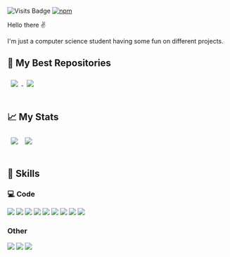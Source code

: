 ![Visits Badge](https://badges.pufler.dev/visits/ElTacitos/ElTacitos?style=for-the-badge&color=red)
[![npm](https://img.shields.io/badge/npm-ElTacitos-orange?style=for-the-badge&logo=npm&logoColor=white&color=orange)](https://www.npmjs.com/~eltacitos)

Hello there :v:

I'm just a computer science student having some fun on different projects.

## 📌 My Best Repositories
<a href="https://github.com/ElTacitos/tiny-logger">
  <img align="center" style="margin:0.5rem" src="https://github-readme-stats.vercel.app/api/pin/?username=ElTacitos&repo=tiny-logger&theme=gruvbox&hide_border=true" />
</a>

<a href="https://github.com/ElTacitos/boatRecon">
  <img align="center" style="margin:0.5rem" src="https://github-readme-stats.vercel.app/api/pin/?username=ElTacitos&repo=boatRecon&theme=gruvbox&hide_border=true" />
</a>

<br>
<br>

## &#x1f4c8; My Stats

<div style="display:flex; flex-direction:row">
<img align="center" style="margin:0.5rem" src="https://github-readme-stats.vercel.app/api/top-langs/?username=ElTacitos&show_icons=true&theme=gruvbox&hide_border=true" />
<img align="center" style="margin:0.5rem" src="https://github-readme-stats.vercel.app/api?username=ElTacitos&show_icons=true&theme=gruvbox&hide_border=true" />
</div>

<br>

## 💼 Skills
### 💻 Code
![](https://img.shields.io/badge/-VueJS-informational?style=for-the-badge&logo=Vue.js&logoColor=4FC08D&color=555555)
![](https://img.shields.io/badge/-TypeScript-informational?style=for-the-badge&logo=TypeScript&logoColor=3178C6&color=555555)
![](https://img.shields.io/badge/-Nodejs-informational?style=for-the-badge&logo=Node.js&logoColor=339933&color=555555)
![](https://img.shields.io/badge/-ExpressJs-informational?style=for-the-badge&logo=Express&logoColor=white&color=555555)
![](https://img.shields.io/badge/-JavaScript-informational?style=for-the-badge&logo=JavaScript&logoColor=F7DF1E&color=555555)
![](https://img.shields.io/badge/-HTML5-informational?style=for-the-badge&logo=HTML5&logoColor=E34F26&color=555555)
![](https://img.shields.io/badge/-CSS3-informational?style=for-the-badge&logo=CSS3&logoColor=1572B6&color=555555)
![](https://img.shields.io/badge/-C-informational?style=for-the-badge&logo=C&logoColor=A8B9CC&color=555555)
![](https://img.shields.io/badge/-C++-informational?style=for-the-badge&logo=C%2B%2B&logoColor=00599C&color=555555)

### Other
![](https://img.shields.io/badge/-Photoshop-informational?style=for-the-badge&logo=Adobe%20Photoshop&logoColor=31A8FF&color=555555)
![](https://img.shields.io/badge/-Premiere%20Pro-informational?style=for-the-badge&logo=Adobe%20Premiere%20Pro&logoColor=9999FF&color=555555)
![](https://img.shields.io/badge/-Lightroom-informational?style=for-the-badge&logo=Adobe%20Lightroom%20Classic&logoColor=31A8FF&color=555555)

